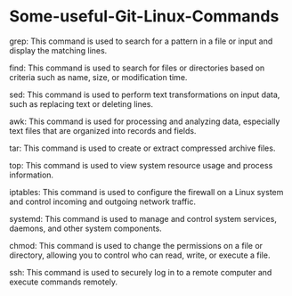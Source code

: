 # Some-useful-Git-Linux-Commands

grep: This command is used to search for a pattern in a file or input and display the matching lines.

find: This command is used to search for files or directories based on criteria such as name, size, or modification time.

sed: This command is used to perform text transformations on input data, such as replacing text or deleting lines.

awk: This command is used for processing and analyzing data, especially text files that are organized into records and fields.

tar: This command is used to create or extract compressed archive files.

top: This command is used to view system resource usage and process information.

iptables: This command is used to configure the firewall on a Linux system and control incoming and outgoing network traffic.

systemd: This command is used to manage and control system services, daemons, and other system components.

chmod: This command is used to change the permissions on a file or directory, allowing you to control who can read, write, or execute a file.

ssh: This command is used to securely log in to a remote computer and execute commands remotely.
